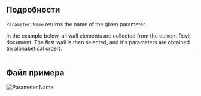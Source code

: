 ## Подробности
`Parameter.Name` returns the name of the given parameter.

In the example below, all wall elements are collected from the current Revit document. The first wall is then selected, and it's parameters are obtained (in alphabetical order).

___
## Файл примера

![Parameter.Name](./Revit.Elements.Parameter.Name_img.jpg)
